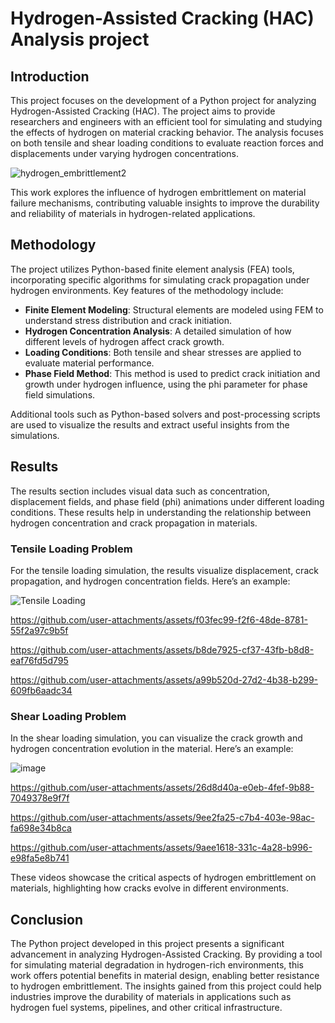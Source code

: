 # Hydrogen-Assisted Cracking (HAC) Analysis project

## Introduction
This project focuses on the development of a Python project for analyzing Hydrogen-Assisted Cracking (HAC). The project aims to provide researchers and engineers with an efficient tool for simulating and studying the effects of hydrogen on material cracking behavior. The analysis focuses on both tensile and shear loading conditions to evaluate reaction forces and displacements under varying hydrogen concentrations.

![hydrogen_embrittlement2](https://github.com/user-attachments/assets/e0ba7801-04b4-469c-aefe-679b09928169)

This work explores the influence of hydrogen embrittlement on material failure mechanisms, contributing valuable insights to improve the durability and reliability of materials in hydrogen-related applications.

## Methodology
The project utilizes Python-based finite element analysis (FEA) tools, incorporating specific algorithms for simulating crack propagation under hydrogen environments. Key features of the methodology include:
- **Finite Element Modeling**: Structural elements are modeled using FEM to understand stress distribution and crack initiation.
- **Hydrogen Concentration Analysis**: A detailed simulation of how different levels of hydrogen affect crack growth.
- **Loading Conditions**: Both tensile and shear stresses are applied to evaluate material performance.
- **Phase Field Method**: This method is used to predict crack initiation and growth under hydrogen influence, using the phi parameter for phase field simulations.

  
Additional tools such as Python-based solvers and post-processing scripts are used to visualize the results and extract useful insights from the simulations.

## Results
The results section includes visual data such as concentration, displacement fields, and phase field (phi) animations under different loading conditions. These results help in understanding the relationship between hydrogen concentration and crack propagation in materials.

### Tensile Loading Problem

For the tensile loading simulation, the results visualize displacement, crack propagation, and hydrogen concentration fields. Here’s an example:

![Tensile Loading](https://github.com/user-attachments/assets/15b28875-1834-4dcd-a06f-c7ab5436bcad)

https://github.com/user-attachments/assets/f03fec99-f2f6-48de-8781-55f2a97c9b5f

https://github.com/user-attachments/assets/b8de7925-cf37-43fb-b8d8-eaf76fd5d795

https://github.com/user-attachments/assets/a99b520d-27d2-4b38-b299-609fb6aadc34


### Shear Loading Problem

In the shear loading simulation, you can visualize the crack growth and hydrogen concentration evolution in the material. Here’s an example:

![image](https://github.com/user-attachments/assets/c2b42d0c-9221-418b-be87-181c8cb48f18)

https://github.com/user-attachments/assets/26d8d40a-e0eb-4fef-9b88-7049378e9f7f

https://github.com/user-attachments/assets/9ee2fa25-c7b4-403e-98ac-fa698e34b8ca

https://github.com/user-attachments/assets/9aee1618-331c-4a28-b996-e98fa5e8b741


These videos showcase the critical aspects of hydrogen embrittlement on materials, highlighting how cracks evolve in different environments.

## Conclusion
The Python project developed in this project presents a significant advancement in analyzing Hydrogen-Assisted Cracking. By providing a tool for simulating material degradation in hydrogen-rich environments, this work offers potential benefits in material design, enabling better resistance to hydrogen embrittlement. The insights gained from this project could help industries improve the durability of materials in applications such as hydrogen fuel systems, pipelines, and other critical infrastructure.

